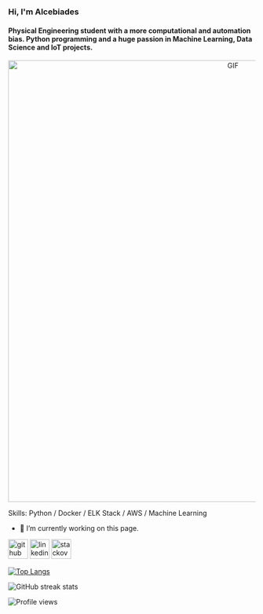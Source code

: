 ### Hi, I'm Alcebiades
####   Physical Engineering student with a more computational and automation bias. Python programming and a huge passion in Machine Learning, Data Science and IoT projects.
<div align="center">
<img hight="300" width="900" alt="GIF" align="center" src="https://media0.giphy.com/media/gfYXjXTyxDGpRkbl7d/giphy.gif">
</div>





Skills: Python / Docker / ELK Stack / AWS / Machine Learning

- 🔭 I’m currently working on this page. 


[<img src='https://cdn.jsdelivr.net/npm/simple-icons@3.0.1/icons/github.svg' alt='github' height='40'>](https://github.com/AlceFilho)  [<img src='https://cdn.jsdelivr.net/npm/simple-icons@3.0.1/icons/linkedin.svg' alt='linkedin' height='40'>](https://www.linkedin.com/in/alcebiadesfilho/)  [<img src='https://cdn.jsdelivr.net/npm/simple-icons@3.0.1/icons/stackoverflow.svg' alt='stackoverflow' height='40'>](https://stackoverflow.com/users/14145420/alcefilho)  

[![Top Langs](https://github-readme-stats.vercel.app/api/top-langs/?username=AlceFilho)](https://github.com/anuraghazra/github-readme-stats)

![GitHub streak stats](https://github-readme-streak-stats.herokuapp.com/?user=AlceFilho)  

![Profile views](https://gpvc.arturio.dev/AlceFilho)  
